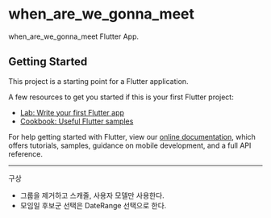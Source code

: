 # when_are_we_gonna_meet

when_are_we_gonna_meet Flutter App.

## Getting Started

This project is a starting point for a Flutter application.

A few resources to get you started if this is your first Flutter project:

- [Lab: Write your first Flutter app](https://flutter.dev/docs/get-started/codelab)
- [Cookbook: Useful Flutter samples](https://flutter.dev/docs/cookbook)

For help getting started with Flutter, view our
[online documentation](https://flutter.dev/docs), which offers tutorials,
samples, guidance on mobile development, and a full API reference.



---
구상
- 그룹을 제거하고 스캐줄, 사용자 모델만 사용한다.
- 모임일 후보군 선택은 DateRange 선택으로 한다.